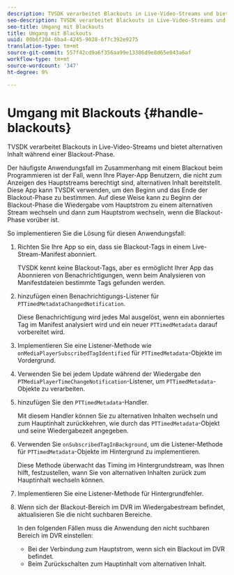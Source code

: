 ```yaml
---
description: TVSDK verarbeitet Blackouts in Live-Video-Streams und bietet alternativen Inhalt während einer Blackout-Phase.
seo-description: TVSDK verarbeitet Blackouts in Live-Video-Streams und bietet alternativen Inhalt während einer Blackout-Phase.
seo-title: Umgang mit Blackouts
title: Umgang mit Blackouts
uuid: 00b6f204-6ba4-4245-9028-6f7c392e9275
translation-type: tm+mt
source-git-commit: 557f42cd9a6f356aa99e13386d9e8d65e043a6af
workflow-type: tm+mt
source-wordcount: '347'
ht-degree: 0%

---
```



# Umgang mit Blackouts {#handle-blackouts}

TVSDK verarbeitet Blackouts in Live-Video-Streams und bietet alternativen Inhalt während einer Blackout-Phase.

Der häufigste Anwendungsfall im Zusammenhang mit einem Blackout beim Programmieren ist der Fall, wenn Ihre Player-App Benutzern, die nicht zum Anzeigen des Hauptstreams berechtigt sind, alternativen Inhalt bereitstellt. Diese App kann TVSDK verwenden, um den Beginn und das Ende der Blackout-Phase zu bestimmen. Auf diese Weise kann zu Beginn der Blackout-Phase die Wiedergabe vom Hauptstrom zu einem alternativen Stream wechseln und dann zum Hauptstrom wechseln, wenn die Blackout-Phase vorüber ist.

So implementieren Sie die Lösung für diesen Anwendungsfall:

1. Richten Sie Ihre App so ein, dass sie Blackout-Tags in einem Live-Stream-Manifest abonniert.

   TVSDK kennt keine Blackout-Tags, aber es ermöglicht Ihrer App das Abonnieren von Benachrichtigungen, wenn beim Analysieren von Manifestdateien bestimmte Tags gefunden werden.
1. hinzufügen einen Benachrichtigungs-Listener für `PTTimedMetadataChangedNotification`.

   Diese Benachrichtigung wird jedes Mal ausgelöst, wenn ein abonniertes Tag im Manifest analysiert wird und ein neuer `PTTimedMetadata` darauf vorbereitet wird.

1. Implementieren Sie eine Listener-Methode wie `onMediaPlayerSubscribedTagIdentified` für `PTTimedMetadata`-Objekte im Vordergrund.

1. Verwenden Sie bei jedem Update während der Wiedergabe den `PTMediaPlayerTimeChangeNotification`-Listener, um `PTTimedMetadata`-Objekte zu verarbeiten.

1. hinzufügen Sie den `PTTimedMetadata`-Handler.

   Mit diesem Handler können Sie zu alternativen Inhalten wechseln und zum Hauptinhalt zurückkehren, wie durch das `PTTimedMetadata`-Objekt und seine Wiedergabezeit angegeben.

1. Verwenden Sie `onSubscribedTagInBackground`, um die Listener-Methode für `PTTimedMetadata`-Objekte im Hintergrund zu implementieren.

   Diese Methode überwacht das Timing im Hintergrundstream, was Ihnen hilft, festzustellen, wann Sie von alternativen Inhalten zurück zum Hauptinhalt wechseln können.

1. Implementieren Sie eine Listener-Methode für Hintergrundfehler.
1. Wenn sich der Blackout-Bereich im DVR im Wiedergabestream befindet, aktualisieren Sie die nicht suchbaren Bereiche.

   In den folgenden Fällen muss die Anwendung den nicht suchbaren Bereich im DVR einstellen:

   * Bei der Verbindung zum Hauptstrom, wenn sich ein Blackout im DVR befindet.
   * Beim Zurückschalten zum Hauptinhalt vom alternativen Inhalt.